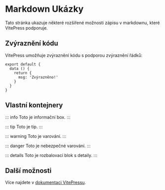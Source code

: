 # Markdown Ukázky

Tato stránka ukazuje některé rozšířené možnosti zápisu v markdownu, které VitePress podporuje.

## Zvýraznění kódu

VitePress umožňuje zvýraznění kódu s podporou zvýraznění řádků:

```js{4}
export default {
  data () {
    return {
      msg: 'Zvýrazněno!'
    }
  }
}
```

## Vlastní kontejnery

::: info
Toto je informační box.
:::

::: tip
Toto je tip.
:::

::: warning
Toto je varování.
:::

::: danger
Toto je nebezpečné varování.
:::

::: details
Toto je rozbalovací blok s detaily.
:::

## Další možnosti

Více najdete v [dokumentaci VitePressu](https://vitepress.dev/guide/markdown).
